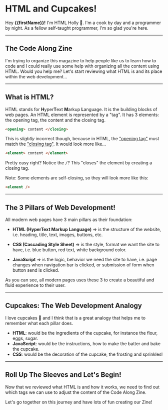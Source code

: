# HTML and Cupcakes!

Hey **{{firstName}}!** I'm HTML Holly 👋. 
I'm a cook by day and a programmer by night.
As a fellow self-taught programmer, I'm so glad you're here. 

---

## The Code Along Zine
I'm trying to organize this magazine to help people like us to learn how to code and I could really use some help with organizing all the content using HTML. Would you help me? 
Let's start reviewing what HTML is and its place within the web development...

---

## What is HTML?

HTML stands for **H**yper**T**ext **M**arkup **L**anguage. It is the building blocks of web pages.
An HTML element is represented by a "tag". It has 3 elements: the opening tag, the content and the closing tag.

```html
<opening> content </closing>
```

This is *slightly* incorrect though, because in HTML, the ["opening tag"](#concept-html-opening-tag)
must match the ["closing tag"](#concept-html-closing-tag). It would look more like…


```html
<element> content </element>
```

Pretty easy right? Notice the `/`? This "closes" the element by creating a closing tag.

Note: Some elements are self-closing, so they will look more like this:

```html
<element />
```

---

## The 3 Pillars of Web Development!

All modern web pages have 3 main pillars as their foundation:

- **HTML (HyperText Markup Language)** => is the structure of the website, i.e. heading, title, text, images, buttons, etc.

- **CSS (Cascading Style Sheet)** => is the style, format we want the site to have, i.e. blue button, red text, white background color.

- **JavaScript** => is the logic, behavior we need the site to have, i.e. page changes when navigation bar is clicked, or submission of form when button send is clicked.

As you can see, all modern pages uses these 3 to create a beautiful and fluid experience to their user.

---
## Cupcakes: The Web Development Analogy

I love cupcakes 🧁 and I think that is a great analogy that helps me to remember what each pillar does.

- **HTML**: would be the ingredients of the cupcake, for instance the flour, eggs, sugar.
- **JavaScript**: would be the instructions, how to make the batter and bake the cupcake. 
- **CSS**: would be the decoration of the cupcake, the frosting and sprinkles!

---
## Roll Up The Sleeves and Let's Begin!

Now that we reviewed what HTML is and how it works, we need to find out which tags we can use to adjust the content of the Code Along Zine.

Let's go together on this journey and have lots of fun creating our Zine!